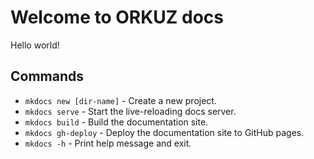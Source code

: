 # Welcome to ORKUZ docs

Hello world!

## Commands

* `mkdocs new [dir-name]` - Create a new project.
* `mkdocs serve` - Start the live-reloading docs server.
* `mkdocs build` - Build the documentation site.
* `mkdocs gh-deploy` - Deploy the documentation site to GitHub pages.
* `mkdocs -h` - Print help message and exit.
